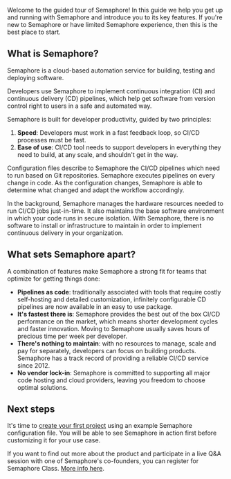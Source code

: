 Welcome to the guided tour of Semaphore! In this guide we help you get up and
running with Semaphore and introduce you to its key features. If you're new
to Semaphore or have limited Semaphore experience, then this is the best place
to start.

## What is Semaphore?

Semaphore is a cloud-based automation service for building, testing and
deploying software.

Developers use Semaphore to implement continuous integration (CI) and
continuous delivery (CD) pipelines, which help get software from version
control right to users in a safe and automated way.

Semaphore is built for developer productivity, guided by two principles:

1. **Speed**: Developers must work in a fast feedback loop,
so CI/CD processes must be fast.
2. **Ease of use**: CI/CD tool needs to support developers in everything they
need to build, at any scale, and shouldn't get in the way.

Configuration files describe to Semaphore the CI/CD pipelines which need to run
based on Git repositories. Semaphore executes pipelines on every change in
code. As the configuration changes, Semaphore is able to determine what changed
and adapt the workflow accordingly.

In the background, Semaphore manages the hardware resources needed to run
CI/CD jobs just-in-time. It also maintains the base software environment in
which your code runs in secure isolation. With Semaphore, there is no software
to install or infrastructure to maintain in order to implement continuous
delivery in your organization.

## What sets Semaphore apart?

A combination of features make Semaphore a strong fit for teams that optimize
for getting things done:

- **Pipelines as code**: traditionally associated with tools that require
costly self-hosting and detailed customization, infinitely configurable CD
pipelines are now available in an easy to use package.
- **It's fastest there is**: Semaphore provides the best out of the box CI/CD
performance on the market, which means shorter development cycles and faster
innovation. Moving to Semaphore usually saves hours of precious time per week
per developer.
- **There's nothing to maintain**: with no resources to manage, scale and pay
for separately, developers can focus on building products. Semaphore has a
track record of providing a reliable CI/CD service since 2012.
- **No vendor lock-in**: Semaphore is committed to supporting all major code
hosting and cloud providers, leaving you freedom to choose optimal solutions.

## Next steps

It's time to [create your first project][next] using an example Semaphore
configuration file. You will be able to see Semaphore in action first before
customizing it for your use case.

[next]: https://docs.semaphoreci.com/article/63-your-first-project

If you want to find out more about the product and participate in a live Q&A
session with one of Semaphore's co-founders, you can register for 
Semaphore Class. [More info here](https://semaphoreci.com/learn/class).
